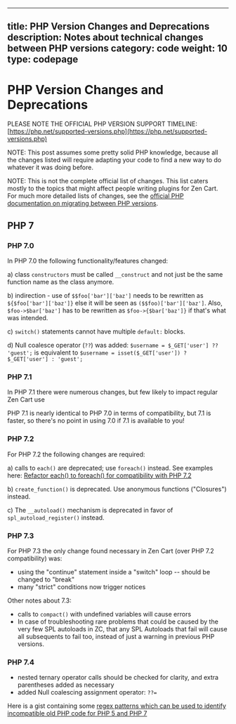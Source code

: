  ---
title: PHP Version Changes and Deprecations
description: Notes about technical changes between PHP versions
category: code
weight: 10
type: codepage
---

# PHP Version Changes and Deprecations

PLEASE NOTE THE OFFICIAL PHP VERSION SUPPORT TIMELINE: [https://php.net/supported-versions.php](https://php.net/supported-versions.php)

NOTE: This post assumes some pretty solid PHP knowledge, because all the changes listed will require adapting your code to find a new way to do whatever it was doing before.

NOTE: This is not the complete official list of changes. This list caters mostly to the topics that might affect people writing plugins for Zen Cart. 
For much more detailed lists of changes, see the [official PHP documentation on migrating between PHP versions](http://www.php.net/manual/en/appendices.php).

## PHP 7

### PHP 7.0
In PHP 7.0 the following functionality/features changed:

a) class `constructors` must be called `__construct` and not just be the same function name as the class anymore.

b) indirection - use of `$$foo['bar']['baz']` needs to be rewritten as `${$foo['bar']['baz']}` else it will be seen as `($$foo)['bar']['baz']`. Also, `$foo->$bar['baz']` has to be rewritten as `$foo->{$bar['baz']}` if that's what was intended.

c) `switch()` statements cannot have multiple `default:` blocks.

d) Null coalesce operator (`??`) was added: `$username = $_GET['user'] ?? 'guest';` is equivalent to `$username = isset($_GET['user']) ? $_GET['user'] : 'guest';`

### PHP 7.1
In PHP 7.1 there were numerous changes, but few likely to impact regular Zen Cart use

PHP 7.1 is nearly identical to PHP 7.0 in terms of compatibility, but 7.1 is faster, so there's no point in using 7.0 if 7.1 is available to you!


### PHP 7.2
For PHP 7.2 the following changes are required:

a) calls to `each()` are deprecated; use `foreach()` instead. See examples here: [Refactor each() to foreach() for compatibility with PHP 7.2](https://github.com/zencart/zencart/pull/1377)

b) `create_function()` is deprecated. Use anonymous functions ("Closures") instead.

c) The `__autoload()` mechanism is deprecated in favor of `spl_autoload_register()` instead.

### PHP 7.3
For PHP 7.3 the only change found necessary in Zen Cart (over PHP 7.2 compatibility) was:
- using the "continue" statement inside a "switch" loop -- should be changed to "break"
- many "strict" conditions now trigger notices

Other notes about 7.3:
- calls to `compact()` with undefined variables will cause errors
- In case of troubleshooting rare problems that could be caused by the very few SPL autoloads in ZC, that any SPL Autoloads that fail will cause all subsequents to fail too, instead of just a warning in previous PHP versions.

### PHP 7.4
- nested ternary operator calls should be checked for clarity, and extra parentheses added as necessary
- added Null coalescing assignment operator: `??=`


Here is a gist containing some [regex patterns which can be used to identify incompatible old PHP code for PHP 5 and PHP 7](https://gist.github.com/drbyte/c188f448137fc149c609)


